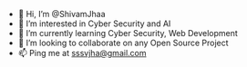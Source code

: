 - 👋 Hi, I’m @ShivamJhaa
- 👀 I’m interested in Cyber Security and AI
- 🌱 I’m currently learning Cyber Security, Web Development
- 💞️ I’m looking to collaborate on any Open Source Project
- 📫 Ping me at sssvjha@gmail.com

<!---
ShivamJhaa/ShivamJhaa is a ✨ special ✨ repository because its `README.md` (this file) appears on your GitHub profile.
You can click the Preview link to take a look at your changes.
--->
